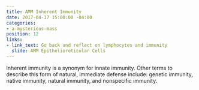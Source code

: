 ```yaml
---
title: AMM Inherent Immunity
date: 2017-04-17 15:00:00 -04:00
categories:
- a-mysterious-mass
position: 12
links:
- link_text: Go back and reflect on lymphocytes and immunity
  slide: AMM Epithelioreticular Cells
---
```


Inherent immunity is a synonym for innate immunity. Other terms to describe this form of natural, immediate defense include: genetic immunity, native immunity, natural immunity, and nonspecific immunity.